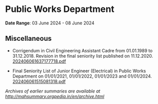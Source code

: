 # Public Works Department

**Date Range**: 03 June 2024 - 08 June 2024


## Miscellaneous
- Corrigendum in Civil Engineering Assistant Cadre from 01.01.1989 to 31.12.2018. Revision in the final seniority list published on 11.12.2020.\
  [202406061637177718.pdf](https://gr.maharashtra.gov.in/Site/Upload/Government%20Resolutions/English/202406061637177718.pdf)

- Final Seniority List of Junior Engineer (Electrical) in Public Works Department on 01/01/2021, 01/01/2022, 01/01/2023 and 01/01/2024.\
  [202406061515081318.pdf](https://gr.maharashtra.gov.in/Site/Upload/Government%20Resolutions/English/202406061515081318.pdf)


*Archives of earlier summaries are available at http://mahsummary.orgpedia.in/en/archive.html*